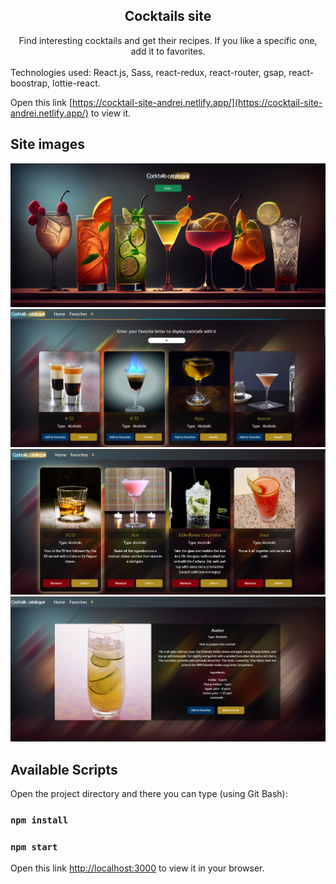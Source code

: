 <div align="center">
  <h2>Cocktails site</h2>
  <span>Find interesting cocktails and get their recipes. If you like a specific one, add it to favorites.</span>
</div>
<br />
Technologies used: React.js, Sass, react-redux, react-router, gsap, react-boostrap, lottie-react.

Open this link [https://cocktail-site-andrei.netlify.app/](https://cocktail-site-andrei.netlify.app/) to view it.

## Site images
![startingPage-image](./src/images/cocktails-starting-image.png)
![homePageImage](./src/images/cocktails-home.png)
![favoritesImage](./src/images/cocktails-favorites.png)
![detailsImage](./src/images/cocktails-details.png)

## Available Scripts

Open the project directory and there you can type (using Git Bash):

### `npm install`
### `npm start`

Open this link [http://localhost:3000](http://localhost:3000) to view it in your browser.

